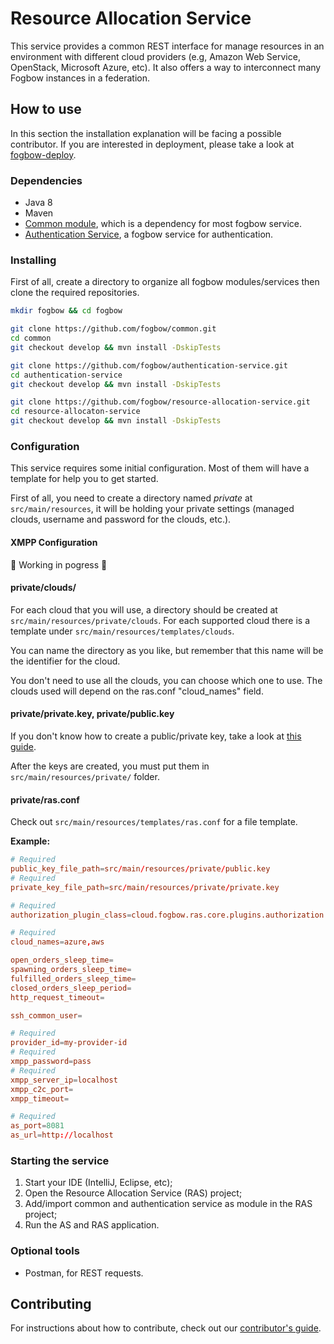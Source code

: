 # Resource Allocation Service

This service provides a common REST interface for manage resources in an environment with different cloud providers (e.g, Amazon Web Service, OpenStack, Microsoft Azure, etc). It also offers a way to interconnect many Fogbow instances in a federation.

## How to use

In this section the installation explanation will be facing a possible contributor. If you are interested in deployment, please take a look at [fogbow-deploy](https://github.com/fogbow/fogbow-deploy).

### Dependencies

- Java 8
- Maven
- [Common module](https://github.com/fogbow/common/), which is a dependency for most fogbow service.
- [Authentication Service](https://github.com/fogbow/authentication-service/), a fogbow service for authentication.

### Installing

First of all, create a directory to organize all fogbow modules/services then clone the required repositories.

```bash
mkdir fogbow && cd fogbow

git clone https://github.com/fogbow/common.git
cd common  
git checkout develop && mvn install -DskipTests

git clone https://github.com/fogbow/authentication-service.git
cd authentication-service
git checkout develop && mvn install -DskipTests

git clone https://github.com/fogbow/resource-allocation-service.git
cd resource-allocaton-service
git checkout develop && mvn install -DskipTests
```

### Configuration

This service requires some initial configuration. Most of them will have a template for help you to get started.

First of all, you need to create a directory named *private* at `src/main/resources`, it will be holding your private settings (managed clouds, username and password for the clouds, etc.).

#### XMPP Configuration

:pushpin: Working in pogress :pushpin:

#### private/clouds/

For each cloud that you will use, a directory should be created at `src/main/resources/private/clouds`. For each supported cloud there is a template under `src/main/resources/templates/clouds`.

You can name the directory as you like, but remember that this name will be the identifier for the cloud.

You don't need to use all the clouds, you can choose which one to use. The clouds used will depend on the ras.conf "cloud_names" field.

#### private/private.key, private/public.key

If you don't know how to create a public/private key, take a look at [this guide](https://docs.oracle.com/cd/E19683-01/806-4078/6jd6cjru7/index.html).

After the keys are created, you must put them in `src/main/resources/private/` folder.

#### private/ras.conf

Check out `src/main/resources/templates/ras.conf` for a file template.

**Example:**

```conf
# Required
public_key_file_path=src/main/resources/private/public.key
# Required
private_key_file_path=src/main/resources/private/private.key

# Required
authorization_plugin_class=cloud.fogbow.ras.core.plugins.authorization.DefaultAuthorizationPlugin

# Required
cloud_names=azure,aws

open_orders_sleep_time=
spawning_orders_sleep_time=
fulfilled_orders_sleep_time=
closed_orders_sleep_period=
http_request_timeout=

ssh_common_user=

# Required
provider_id=my-provider-id
# Required
xmpp_password=pass
# Required
xmpp_server_ip=localhost
xmpp_c2c_port=
xmpp_timeout=

# Required
as_port=8081
as_url=http://localhost
```

### Starting the service

1. Start your IDE (IntelliJ, Eclipse, etc);
2. Open the Resource Allocation Service (RAS) project;
3. Add/import common and authentication service as module in the RAS project;
4. Run the AS and RAS application.

### Optional tools

- Postman, for REST requests.

## Contributing

For instructions about how to contribute, check out our [contributor's guide](https://github.com/fogbow/resource-allocation-service/blob/master/CONTRIBUTING.md).
